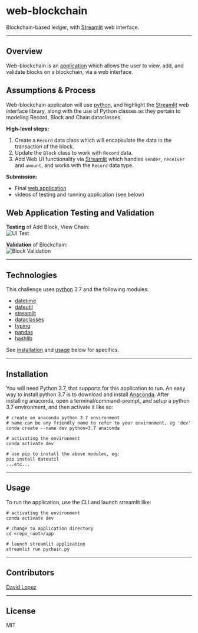 # web-blockchain
Blockchain-based ledger, with [Streamlit](https://docs.streamlit.io/) web interface.

---

## Overview
Web-blockchain is an [application](app/pychain.py) which allows the user to view, add, and validate blocks on a blockchain, via a web interface.  

## Assumptions & Process
Web-blockchain applicaton will use [python](https://www.python.org/), and highlight the [Streamlit](https://docs.streamlit.io/) web interface library, along with the use of Python classes as they pertain to modeling Record, Block and Chain dataclasses.

**High-level steps:**  
1. Create a `Record` data class which will encapsulate the data in the transaction of the block.
2. Update the `Block` class to work with `Record` data.
3. Add Web UI functionality via [Streamlit](https://docs.streamlit.io/) which handles `sender`, `receiver` and `amount`, and works with the `Record` data type.

**Submission:**  
- Final [web application](app/pychain.py)
- videos of testing and running application (see below)

## Web Application Testing and Validation

**Testing** of Add Block, View Chain:  
![UI Test](media/testing.gif)  

**Validation** of Blockchain:  
![Block Validation](media/validation.gif)  


---

## Technologies

This challenge uses [python](https://www.python.org/) 3.7 and the following modules:  
- [datetime](https://docs.python.org/3.7/library/datetime.html)
- [dateutil](https://dateutil.readthedocs.io/en/stable/)
- [streamlit](https://github.com/streamlit/streamlit)
- [dataclasses](https://docs.python.org/3/library/dataclasses.html)
- [typing](https://docs.python.org/3/library/typing.html)
- [pandas](https://pandas.pydata.org/)
- [hashlib](https://docs.python.org/3/library/hashlib.html)  

See [installation](#installation) and [usage](#usage) below for specifics.

---

## Installation

You will need Python 3.7, that supports for this application to run. An easy way to install python 3.7 is to download and install [Anaconda](https://www.anaconda.com/products/individual). After installing anaconda, open a terminal/command-prompt, and setup a python 3.7 environment, and then activate it like so:

```
# create an anaconda python 3.7 environment
# name can be any friendly name to refer to your environment, eg 'dev'
conda create --name dev python=3.7 anaconda

# activating the environment
conda activate dev

# use pip to install the above modules, eg:
pip install dateutil
...etc...
```

---

## Usage

To run the application, use the CLI and launch streamlit like:  

```
# activating the environment
conda activate dev

# change to application directory
cd <repo_root>/app

# launch streamlit application
streamlit run pychain.py

```

---

## Contributors

[David Lopez](https://github.com/sububer)

---

## License

MIT